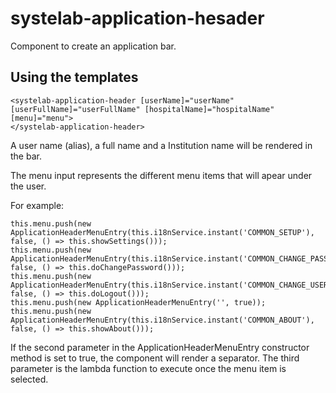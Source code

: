 # systelab-application-hesader

Component to create an application bar.

## Using the templates

```
<systelab-application-header [userName]="userName" [userFullName]="userFullName" [hospitalName]="hospitalName" [menu]="menu">
</systelab-application-header>
```
A user name (alias), a full name and a Institution name will be rendered in the bar. 

The menu input represents the different menu items that will apear under the user.

For example:
```
this.menu.push(new ApplicationHeaderMenuEntry(this.i18nService.instant('COMMON_SETUP'), false, () => this.showSettings()));
this.menu.push(new ApplicationHeaderMenuEntry(this.i18nService.instant('COMMON_CHANGE_PASSWORD'), false, () => this.doChangePassword()));
this.menu.push(new ApplicationHeaderMenuEntry(this.i18nService.instant('COMMON_CHANGE_USER'), false, () => this.doLogout()));
this.menu.push(new ApplicationHeaderMenuEntry('', true));
this.menu.push(new ApplicationHeaderMenuEntry(this.i18nService.instant('COMMON_ABOUT'), false, () => this.showAbout()));
```
If the second parameter in the ApplicationHeaderMenuEntry constructor method is set to true, the component will render a separator.
The third parameter is the lambda function to execute once the menu item is selected.
